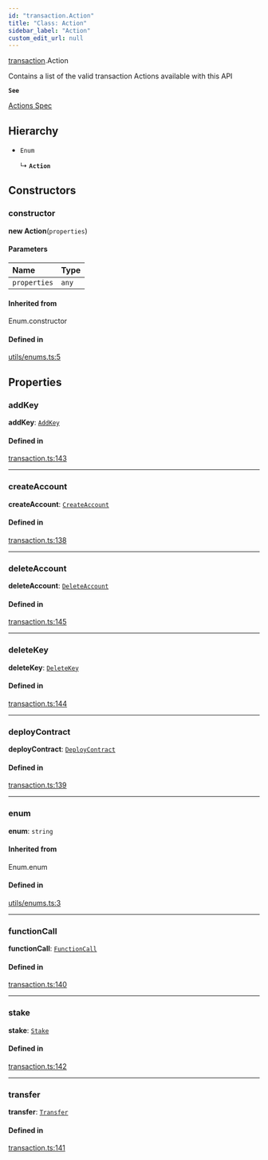 ```yaml
---
id: "transaction.Action"
title: "Class: Action"
sidebar_label: "Action"
custom_edit_url: null
---
```


[transaction](../modules/transaction.md).Action

Contains a list of the valid transaction Actions available with this API

**`See`**

[Actions Spec](https://nomicon.io/RuntimeSpec/Actions.html)

## Hierarchy

- `Enum`

  ↳ **`Action`**

## Constructors

### constructor

**new Action**(`properties`)

#### Parameters

| Name | Type |
| :------ | :------ |
| `properties` | `any` |

#### Inherited from

Enum.constructor

#### Defined in

[utils/enums.ts:5](https://github.com/maxhr/near--near-api-js/blob/57fed346/packages/near-api-js/src/utils/enums.ts#L5)

## Properties

### addKey

 **addKey**: [`AddKey`](transaction.AddKey.md)

#### Defined in

[transaction.ts:143](https://github.com/maxhr/near--near-api-js/blob/57fed346/packages/near-api-js/src/transaction.ts#L143)

___

### createAccount

 **createAccount**: [`CreateAccount`](transaction.CreateAccount.md)

#### Defined in

[transaction.ts:138](https://github.com/maxhr/near--near-api-js/blob/57fed346/packages/near-api-js/src/transaction.ts#L138)

___

### deleteAccount

 **deleteAccount**: [`DeleteAccount`](transaction.DeleteAccount.md)

#### Defined in

[transaction.ts:145](https://github.com/maxhr/near--near-api-js/blob/57fed346/packages/near-api-js/src/transaction.ts#L145)

___

### deleteKey

 **deleteKey**: [`DeleteKey`](transaction.DeleteKey.md)

#### Defined in

[transaction.ts:144](https://github.com/maxhr/near--near-api-js/blob/57fed346/packages/near-api-js/src/transaction.ts#L144)

___

### deployContract

 **deployContract**: [`DeployContract`](transaction.DeployContract.md)

#### Defined in

[transaction.ts:139](https://github.com/maxhr/near--near-api-js/blob/57fed346/packages/near-api-js/src/transaction.ts#L139)

___

### enum

 **enum**: `string`

#### Inherited from

Enum.enum

#### Defined in

[utils/enums.ts:3](https://github.com/maxhr/near--near-api-js/blob/57fed346/packages/near-api-js/src/utils/enums.ts#L3)

___

### functionCall

 **functionCall**: [`FunctionCall`](transaction.FunctionCall.md)

#### Defined in

[transaction.ts:140](https://github.com/maxhr/near--near-api-js/blob/57fed346/packages/near-api-js/src/transaction.ts#L140)

___

### stake

 **stake**: [`Stake`](transaction.Stake.md)

#### Defined in

[transaction.ts:142](https://github.com/maxhr/near--near-api-js/blob/57fed346/packages/near-api-js/src/transaction.ts#L142)

___

### transfer

 **transfer**: [`Transfer`](transaction.Transfer.md)

#### Defined in

[transaction.ts:141](https://github.com/maxhr/near--near-api-js/blob/57fed346/packages/near-api-js/src/transaction.ts#L141)
